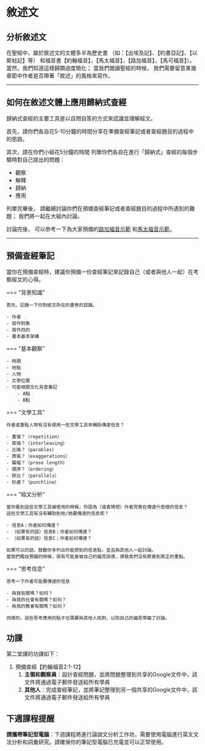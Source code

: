 # 敘述文

## 分析敘述文

在聖經中，屬於敘述文的文體多半為歷史書
（如：【出埃及記】、【約書亞記】、【以斯帖記】等）
和福音書【約翰福音】，【馬太福音】，【路加福音】，【馬可福音】）。
當然，我們知道這樣歸類過度簡化；
當我們閱讀聖經的時候，
我們需要留意某幾章節中作者是否帶著「敘述」的風格來寫作。

---

## 如何在敘述文體上應用歸納式查經

歸納式查經的主要工具是以自問自答的方式來認識並理解經文。

首先，請你們各自花5-10分鐘的時間分享在準備查經筆記或者查經題目的過程中的思路。

其次，請在你們小組花5分鐘的時間
列單你們各自在進行「歸納式」查經的每個步驟時對自己提出的問題：

- 觀察
- 解釋
- 歸納
- 應用

列單完畢後，
請繼續討論你們在預備查經筆記或者查經題目的過程中所遇到的難題；
我們將一起在大組內討論。

討論完後，
可以參考一下為大家預備的[路加福音示範](../examples/luke-study-notes.md)
和[馬太福音示範](../examples/matthew-study-notes.md)。

---

## 預備查經筆記

當你在預備查經時，建議你預備一份查經筆記來記錄自己（或者與他人一起）在考察經文的心得。

=== "背景知識"

    首先，記錄一下你對經文所在的書卷的認識。

    - 作者
    - 寫作對象
    - 寫作目的
    - 書本基本架構

=== "基本觀察"

    - 時間
    - 地點
    - 人物
    - 文學位置
    - 可能相關文化背景筆記
        - A點
        - B點

=== "文學工具"

    作者或重點人物有沒有使用一些文學工具來輔助傳達信息？

    - 重復？（repetition）
    - 穿插？（interleaving）
    - 比喻？（parables）
    - 誇張？（exaggerations）
    - 篇幅？（prose length）
    - 順序？（ordering）
    - 排比？（parallels）
    - 妙處？（punchline）

=== "經文分析"

    當你看到這些文學工具被使用的時候，你認為（或者猜想）作者究竟在傳達什麼樣的信息？
    這些文學工具有沒有輔助到他/她要傳達的信息呢？

    - 信息A；作者如何傳達？
    - （如果有的話）信息B；作者如何傳達？
    - （如果有的話）信息C；作者如何傳達？

    如果可以的話，鼓勵你多列出你能想到的信息點，並且與其他人一起討論。
    當我們獨自預備的時候，很有可能會被自己的偏見誤導，導致我們沒有察覺到真正的重點。

=== "思考信息"

    思考一下作者可能要傳達的信息

    - 與我有關嗎？如何？
    - 與我的社會有關嗎？如何？
    - 與我的教會有關嗎？如何？

    同樣的，這些思考應用的點子也需要與其他人核對，以防自己的偏見帶偏了討論。

## 功課

第二堂課的功課如下：

1. 預備查經【約翰福音2:1-12】
    1. **主領和觀察員**：設計查經問題，並將問題整理到共享的Google文件中，該文件將通過電子郵件發送給所有學員
    2. **其他人**：完成查經筆記，並將筆記整理到另一個共享的Google文件中，該文件將通過電子郵件發送給所有學員

## 下週課程提醒

**請攜帶筆記型電腦**：下週課程將進行論說文分析工作坊，需要使用電腦進行英文文法分析和詞彙研究。請確保你的筆記型電腦已充電並可以正常使用。
